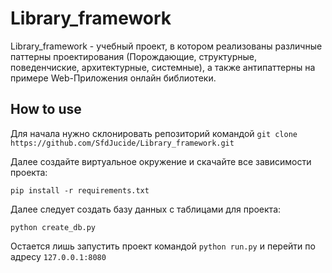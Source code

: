 # Library_framework

Library_framework - учебный проект, в котором реализованы различные паттерны проектирования (Порождающие, структурные, поведенчиские, архитектурные, системные), а также антипаттерны на примере Web-Приложения онлайн библиотеки.

## How to use

Для начала нужно склонировать репозиторий командой `git clone https://github.com/SfdJucide/Library_framework.git`

Далее создайте виртуальное окружение и скачайте все зависимости проекта:

`pip install -r requirements.txt`

Далее следует создать базу данных с таблицами для проекта:

`python create_db.py`

Остается лишь запустить проект командой `python run.py` и перейти по адресу `127.0.0.1:8080`
